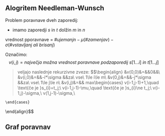## Alogritem Needleman-Wunsch
Problem poravnave dveh zaporedij:
- imamo zaporedji $s$ in $t$ dolžin $m$ in $n$

vrednost pporavnave = $\# ujemanjn - \mu (\# zamenjav)- \sigma (\# vstavljanj\ ali\ brisanj)$

Označimo:
$$v(i,j)= največja\ možna\ vrednost\ poravnave\ podzaporedij\ s[1...i] \ in\ t[1...j]$$
> veljajo naslednje rekurzivne zveze:
> $$\begin{align}
&v(0,0)&=&&0&&\\
&v(i,0)&=&&-i*\sigma &&za\ vse\ 1\le i\le m\\
&v(0,j)&=&&-j*\sigma &&za\ vse\ 1\le j\le n\\
&v(i,j)&=&&	max\begin{cases}
		v(i-1,j-1)+1,\quad \text{če je }s_{i}=t_j;\\
		v(i-1,j-1)-\mu,\quad \text{če je }s_{i}\ne t_j;\\
		v(i-1,j)-\sigma,\\
		v(1,j-1)-\sigma,\\
		
	\end{cases}
\end{align}$$


## Graf poravnav
